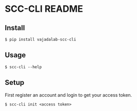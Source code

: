 # SCC-CLI README

## Install 

```shell
$ pip install vajadalab-scc-cli
```

## Usage

```shell
$ scc-cli --help
```

## Setup

First register an account and login to get your access token.

```shell
$ scc-cli init <access token>
```
